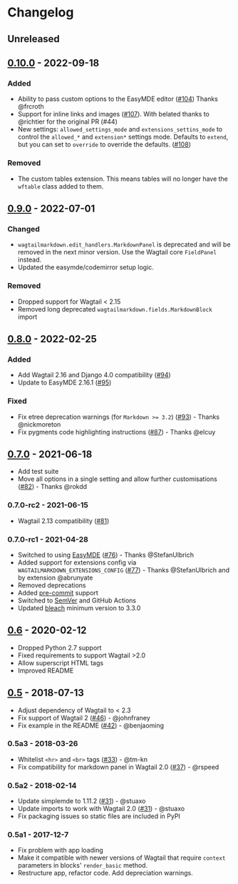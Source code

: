 # Changelog

## Unreleased

## [0.10.0] - 2022-09-18

### Added

- Ability to pass custom options to the EasyMDE editor ([#104](https://github.com/torchbox/wagtail-markdown/pull/104)) Thanks @frcroth
- Support for inline links and images ([#107](https://github.com/torchbox/wagtail-markdown/pull/107)). With belated thanks to @richtier for the original PR (#44)
- New settings: `allowed_settings_mode` and `extensions_settins_mode` to control the `allowed_*` and `extension*` settings mode.
  Defaults to `extend`, but you can set to `override` to override the defaults. ([#108](https://github.com/torchbox/wagtail-markdown/pull/108))

### Removed

- The custom tables extension. This means tables will no longer have the `wftable` class added to them.

## [0.9.0] - 2022-07-01

### Changed

- `wagtailmarkdown.edit_handlers.MarkdownPanel` is deprecated and will be removed in the next minor version.
  Use the Wagtail core `FieldPanel` instead.
- Updated the easymde/codemirror setup logic.

### Removed

- Dropped support for Wagtail < 2.15
- Removed long deprecated `wagtailmarkdown.fields.MarkdownBlock` import

## [0.8.0] - 2022-02-25

### Added
- Add Wagtail 2.16 and Django 4.0 compatibility ([#94](https://github.com/torchbox/wagtail-markdown/pull/94))
- Update to EasyMDE 2.16.1 ([#95](https://github.com/torchbox/wagtail-markdown/pull/95))

### Fixed
- Fix etree deprecation warnings (for `Markdown >= 3.2`) ([#93](https://github.com/torchbox/wagtail-markdown/pull/93)) - Thanks @nickmoreton
- Fix pygments code highlighting instructions ([#87](https://github.com/torchbox/wagtail-markdown/pull/87)) - Thanks @elcuy

## [0.7.0] - 2021-06-18

- Add test suite
- Move all options in a single setting and allow further customisations ([#82](https://github.com/torchbox/wagtail-markdown/pull/82)) - Thanks @rokdd

### 0.7.0-rc2 - 2021-06-15

- Wagtail 2.13 compatibility ([#81](https://github.com/torchbox/wagtail-markdown/pull/81))

### 0.7.0-rc1 - 2021-04-28

- Switched to using [EasyMDE](https://github.com/Ionaru/easy-markdown-editor) ([#76](https://github.com/torchbox/wagtail-markdown/pull/76)) - Thanks @StefanUlbrich
- Added support for extensions config via `WAGTAILMARKDOWN_EXTENSIONS_CONFIG` ([#77](https://github.com/torchbox/wagtail-markdown/pull/77)) - Thanks @StefanUlbrich and by extension @abrunyate
- Removed deprecations
- Added [pre-commit](https://pre-commit.com/) support
- Switched to [SemVer](https://semver.org/) and GitHub Actions
- Updated [bleach](https://github.com/mozilla/bleach) minimum version to 3.3.0

## [0.6] - 2020-02-12

- Dropped Python 2.7 support
- Fixed requirements to support Wagtail >2.0
- Allow superscript HTML tags
- Improved README

## [0.5] - 2018-07-13

- Adjust dependency of Wagtail to < 2.3
- Fix support of Wagtail 2 ([#46](https://github.com/torchbox/wagtail-markdown/pull/46)) - @johnfraney
- Fix example in the README ([#42](https://github.com/torchbox/wagtail-markdown/pull/42)) - @benjaoming

### 0.5a3 - 2018-03-26

- Whitelist `<hr>` and `<br>` tags ([#33](https://github.com/torchbox/wagtail-markdown/pull/33)) - @tm-kn
- Fix compatibility for markdown panel in Wagtail 2.0 ([#37](https://github.com/torchbox/wagtail-markdown/pull/37)) - @rspeed

### 0.5a2 - 2018-02-14

- Update simplemde to 1.11.2 ([#31](https://github.com/torchbox/wagtail-markdown/pull/31)) - @stuaxo
- Update imports to work with Wagtail 2.0 ([#31](https://github.com/torchbox/wagtail-markdown/pull/31)) - @stuaxo
- Fix packaging issues so static files are included in PyPI

### 0.5a1 - 2017-12-7

- Fix problem with app loading
- Make it compatible with newer versions of Wagtail that require `context` parameters in blocks' `render_basic` method.
- Restructure app, refactor code. Add depreciation warnings.


[unreleased]: https://github.com/torchbox/wagtail-headless-preview/compare/v0.10.0...HEAD
[0.10.0]: https://github.com/torchbox/wagtail-markdown/compare/v0.9.0...v0.10.0
[0.9.0]: https://github.com/torchbox/wagtail-markdown/compare/0.8.0...v0.9.0
[0.8.0]: https://github.com/torchbox/wagtail-markdown/compare/0.7.0...0.8.0
[0.7.0]: https://github.com/torchbox/wagtail-markdown/compare/0.6...0.7.0
[0.6]: https://github.com/torchbox/wagtail-markdown/compare/0.5...0.6
[0.5]: https://github.com/torchbox/wagtail-markdown/compare/038a0e5...0.5
